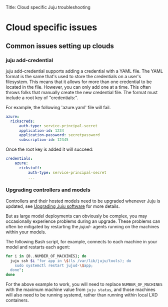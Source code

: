 Title: Cloud specific Juju troubleshooting


# Cloud specific issues


## Common issues setting up clouds

### juju add-credential

juju add-credential supports adding a credential with a YAML file. The YAML
format is the same that's used to store the credentials on a user's
filesystem. This means that it allows for more than one credential to be
located in the file. However, you can only add one at a time. This often
throws folks that manually create the new credential file. The format must
include a root key of "credentials:".

For example, the following 'azure.yaml' file will fail.

```yaml
azure:
  rickscreds:
      auth-type: service-principal-secret
      application-id: 1234
      application-password: secretpassword
      subscription-id: 12345
```

Once the root key is added it will succeed:

```yaml
credentials:
    azure:
      rickstuff:
          auth-type: service-principal-secret
          ...
```

### Upgrading controllers and models

Controllers and their hosted models need to be upgraded whenever Juju is
updated, see [Upgrading Juju software][modelsupgrade] for more details.

But as large model deployments can obviously be complex, you may occasionally
experience problems during an upgrade. These problems can often be mitigated by
restarting the *jujud-*  agents running on the machines within your models.

The following Bash script, for example, connects to each machine in your model
and restarts each agent:

```bash
for i in {0..NUMBER_OF_MACHINES}; do
  juju ssh $i "for app in \$(ls /var/lib/juju/tools); do
    sudo systemctl restart jujud-\$app;
  done";
done
```

For the above example to work, you will need to replace `NUMBER_OF_MACHINES`
with the maximum machine value from `juju status`, and those machines will also
need to be running systemd, rather than running within local LXD containers.

<!--

## MAAS


## OpenStack


## LXD



## Amazon Web Services



## Microsoft Azure



## Google Compute Engine


## Oracle


## Manual

-->

<!-- LINKS -->

[modelsupgrade]: ./models-upgrade.html
